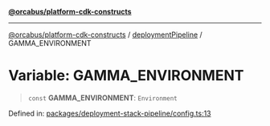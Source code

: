 [**@orcabus/platform-cdk-constructs**](../../../../README.md)

***

[@orcabus/platform-cdk-constructs](../../../../README.md) / [deploymentPipeline](../README.md) / GAMMA\_ENVIRONMENT

# Variable: GAMMA\_ENVIRONMENT

> `const` **GAMMA\_ENVIRONMENT**: `Environment`

Defined in: [packages/deployment-stack-pipeline/config.ts:13](https://github.com/OrcaBus/platform-cdk-constructs/blob/342fbc450bcf042009fcb0577341af4e80a50756/packages/deployment-stack-pipeline/config.ts#L13)
